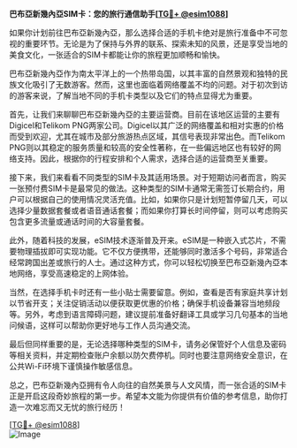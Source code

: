 **巴布亞新幾內亞SIM卡：您的旅行通信助手[[TG💪+ @esim1088](https://t.me/s/esim1088)]**

如果你计划前往巴布亞新幾內亞，那么选择合适的手机卡绝对是旅行准备中不可忽视的重要环节。无论是为了保持与外界的联系、探索未知的风景，还是享受当地的美食文化，一张适合的SIM卡都能让你的旅程更加顺畅和愉快。

巴布亞新幾內亞作为南太平洋上的一个热带岛国，以其丰富的自然景观和独特的民族文化吸引了无数游客。然而，这里也面临着网络覆盖不均的问题。对于初次到访的游客来说，了解当地不同的手机卡类型以及它们的特点显得尤为重要。

首先，让我们来聊聊巴布亞新幾內亞的主要运营商。目前在该地区运营的主要有Digicel和Telikom PNG两家公司。Digicel以其广泛的网络覆盖和相对实惠的价格而受到欢迎，尤其在城市及部分旅游热点区域，其信号表现非常出色。而Telikom PNG则以其稳定的服务质量和较高的安全性著称，在一些偏远地区也有较好的网络支持。因此，根据你的行程安排和个人需求，选择合适的运营商至关重要。

接下来，我们来看看不同类型的SIM卡及其适用场景。对于短期访问者而言，购买一张预付费SIM卡是最常见的做法。这种类型的SIM卡通常无需签订长期合约，用户可以根据自己的使用情况灵活充值。比如，如果你只是计划短暂停留几天，可以选择少量数据套餐或者语音通话套餐；而如果你打算长时间停留，则可以考虑购买包含更多流量或通话时间的大容量套餐。

此外，随着科技的发展，eSIM技术逐渐普及开来。eSIM是一种嵌入式芯片，不需要物理插拔即可实现功能。它不仅方便携带，还能够同时激活多个号码，非常适合经常跨国出差或旅行的人士。通过这种方式，你可以轻松切换至巴布亞新幾內亞本地网络，享受高速稳定的上网体验。

当然，在选择手机卡时还有一些小贴士需要留意。例如，查看是否有家庭共享计划以节省开支；关注促销活动以便获取更优惠的价格；确保手机设备兼容当地频段等。另外，考虑到语言障碍问题，建议提前准备好翻译工具或学习几句基本的当地问候语，这样可以帮助你更好地与工作人员沟通交流。

最后但同样重要的是，无论选择哪种类型的SIM卡，请务必保管好个人信息及密码等相关资料，并定期检查账户余额以防欠费停机。同时也要注意网络安全意识，在公共Wi-Fi环境下谨慎操作敏感信息。

总之，巴布亞新幾內亞拥有令人向往的自然美景与人文风情，而一张合适的SIM卡正是开启这段奇妙旅程的第一步。希望本文能为你提供有价值的参考信息，助你打造一次难忘而又无忧的旅行经历！

[[TG💪+ @esim1088](https://t.me/s/esim1088)]  
![Image](https://i.postimg.cc/4NQfJmqS/Snipaste-2025-05-13-00-14-12.png)